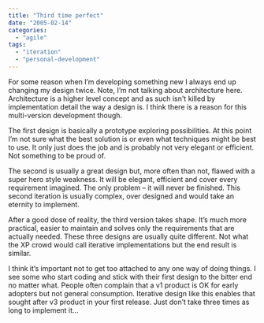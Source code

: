 ```yaml
---
title: "Third time perfect"
date: "2005-02-14"
categories: 
  - "agile"
tags: 
  - "iteration"
  - "personal-development"
---
```


For some reason when I’m developing something new I always end up changing my design twice. Note, I’m not talking about architecture here. Architecture is a higher level concept and as such isn't killed by implementation detail the way a design is. I think there is a reason for this multi-version development though.

The first design is basically a prototype exploring possibilities. At this point I’m not sure what the best solution is or even what techniques might be best to use. It only just does the job and is probably not very elegant or efficient. Not something to be proud of.

The second is usually a great design but, more often than not, flawed with a super hero style weakness. It will be elegant, efficient and cover every requirement imagined. The only problem – it will never be finished. This second iteration is usually complex, over designed and would take an eternity to implement.

After a good dose of reality, the third version takes shape. It’s much more practical, easier to maintain and solves only the requirements that are actually needed. These three designs are usually quite different. Not what the XP crowd would call iterative implementations but the end result is similar.

I think it’s important not to get too attached to any one way of doing things. I see some who start coding and stick with their first design to the bitter end no matter what. People often complain that a v1 product is OK for early adopters but not general consumption. Iterative design like this enables that sought after v3 product in your first release. Just don’t take three times as long to implement it…
